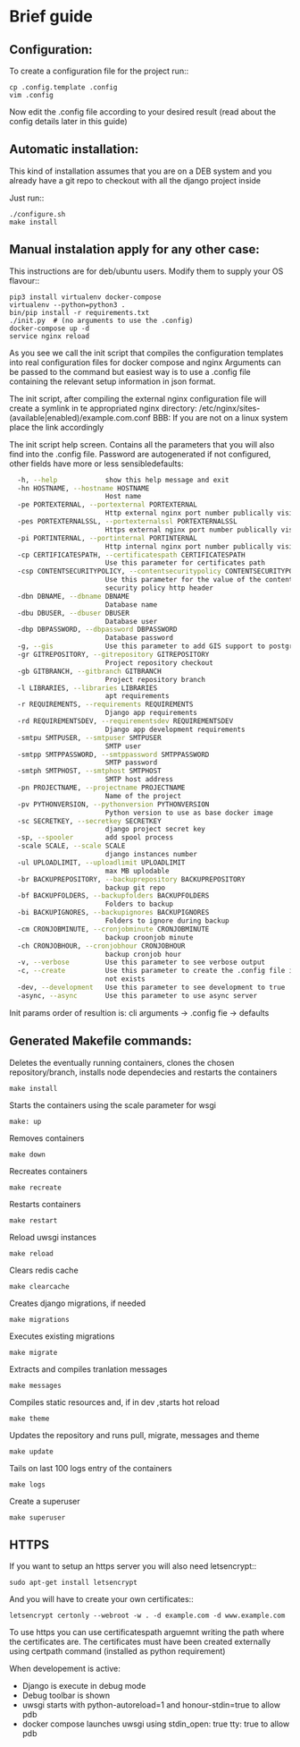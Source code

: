 Brief guide
===========

Configuration:
--------------

To create a configuration file for the project run::
    
    cp .config.template .config
    vim .config

Now edit the .config file according to your desired result (read about the config details later in this guide)

Automatic installation:
-----------------------

This kind of installation assumes that you are on a DEB system and you already have a git repo to checkout with all the django project inside
    
Just run::

    ./configure.sh
    make install

Manual instalation apply for any other case:
-------------------------------------------

This instructions are for deb/ubuntu users. Modify them to supply your OS flavour::

    pip3 install virtualenv docker-compose
    virtualenv --python=python3 .
    bin/pip install -r requirements.txt
    ./init.py  # (no arguments to use the .config)
    docker-compose up -d
    service nginx reload

As you see we call the init script that compiles the configuration templates
into real configuration files for docker compose and nginx
Arguments can be passed to the command but easiest way is to use a .config file
containing the relevant setup information in json format.

The init script, after compiling the external nginx configuration file will
create a symlink in te appropriated nginx directory:
/etc/nginx/sites-(available|enabled)/example.com.conf
BBB: If you are not on a linux system place the link accordingly


The init script help screen. Contains all the parameters that you will also find into the .config file. Password are autogenerated if not configured, other fields have more or less sensibledefaults:

```bash
  -h, --help            show this help message and exit
  -hn HOSTNAME, --hostname HOSTNAME
                        Host name
  -pe PORTEXTERNAL, --portexternal PORTEXTERNAL
                        Http external nginx port number publically visible
  -pes PORTEXTERNALSSL, --portexternalssl PORTEXTERNALSSL
                        Https external nginx port number publically visible
  -pi PORTINTERNAL, --portinternal PORTINTERNAL
                        Http internal nginx port number publically visible
  -cp CERTIFICATESPATH, --certificatespath CERTIFICATESPATH
                        Use this parameter for certificates path
  -csp CONTENTSECURITYPOLICY, --contentsecuritypolicy CONTENTSECURITYPOLICY
                        Use this parameter for the value of the content
                        security policy http header
  -dbn DBNAME, --dbname DBNAME
                        Database name
  -dbu DBUSER, --dbuser DBUSER
                        Database user
  -dbp DBPASSWORD, --dbpassword DBPASSWORD
                        Database password
  -g, --gis             Use this parameter to add GIS support to postgres
  -gr GITREPOSITORY, --gitrepository GITREPOSITORY
                        Project repository checkout
  -gb GITBRANCH, --gitbranch GITBRANCH
                        Project repository branch
  -l LIBRARIES, --libraries LIBRARIES
                        apt requirements
  -r REQUIREMENTS, --requirements REQUIREMENTS
                        Django app requirements
  -rd REQUIREMENTSDEV, --requirementsdev REQUIREMENTSDEV
                        Django app development requirements
  -smtpu SMTPUSER, --smtpuser SMTPUSER
                        SMTP user
  -smtpp SMTPPASSWORD, --smtppassword SMTPPASSWORD
                        SMTP password
  -smtph SMTPHOST, --smtphost SMTPHOST
                        SMTP host address
  -pn PROJECTNAME, --projectname PROJECTNAME
                        Name of the project
  -pv PYTHONVERSION, --pythonversion PYTHONVERSION
                        Python version to use as base docker image
  -sc SECRETKEY, --secretkey SECRETKEY
                        django project secret key
  -sp, --spooler        add spool process
  -scale SCALE, --scale SCALE
                        django instances number
  -ul UPLOADLIMIT, --uploadlimit UPLOADLIMIT
                        max MB uplodable
  -br BACKUPREPOSITORY, --backuprepository BACKUPREPOSITORY
                        backup git repo
  -bf BACKUPFOLDERS, --backupfolders BACKUPFOLDERS
                        Folders to backup
  -bi BACKUPIGNORES, --backupignores BACKUPIGNORES
                        Folders to ignore during backup
  -cm CRONJOBMINUTE, --cronjobminute CRONJOBMINUTE
                        backup croonjob minute
  -ch CRONJOBHOUR, --cronjobhour CRONJOBHOUR
                        backup cronjob hour
  -v, --verbose         Use this parameter to see verbose output
  -c, --create          Use this parameter to create the .config file if does
                        not exists
  -dev, --development   Use this parameter to see development to true
  -async, --async       Use this parameter to use async server
  ```
 
Init params order of resultion is:
cli arguments -> .config fie -> defaults


Generated Makefile commands:
----------------------------

Deletes the eventually running containers, clones the chosen repository/branch, installs node dependecies and restarts the containers

    make install

Starts the containers using the scale parameter for wsgi

    make: up
    
Removes containers

    make down
    
Recreates containers

    make recreate

Restarts containers

    make restart

Reload uwsgi instances

    make reload
    
Clears redis cache

    make clearcache

Creates django migrations, if needed
    
    make migrations

Executes existing migrations

    make migrate

Extracts and compiles tranlation messages

    make messages

Compiles static resources and, if in dev ,starts hot reload

    make theme

Updates the repository and runs pull, migrate, messages and theme

    make update

Tails on last 100 logs entry of the containers
    
    make logs

Create a superuser
    
    make superuser

HTTPS
-----

If you want to setup an https server you will also need letsencrypt::

    sudo apt-get install letsencrypt

And you will have to create your own certificates::

    letsencrypt certonly --webroot -w . -d example.com -d www.example.com


To use https you can use certificatespath arguemnt writing the path where the
certificates are. The certificates must have been created externally
using certpath command (installed as python requirement)


When developement is active:

 * Django is execute in debug mode
 * Debug toolbar is shown
 * uwsgi starts with python-autoreload=1 and honour-stdin=true to allow pdb
 * docker compose launches uwsgi using stdin_open: true tty: true to allow pdb
